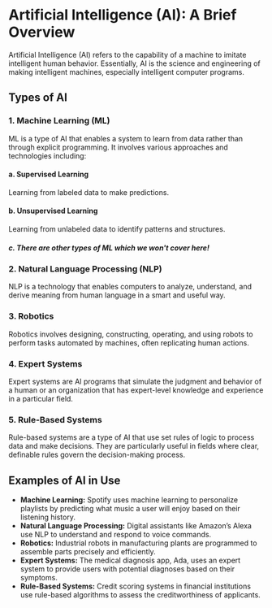 # Artificial Intelligence (AI): A Brief Overview

Artificial Intelligence (AI) refers to the capability of a machine to imitate intelligent human behavior. Essentially, AI is the science and engineering of making intelligent machines, especially intelligent computer programs.

## Types of AI

### 1. **Machine Learning (ML)**
ML is a type of AI that enables a system to learn from data rather than through explicit programming. It involves various approaches and technologies including:

#### a. **Supervised Learning**
Learning from labeled data to make predictions.

#### b. **Unsupervised Learning**
Learning from unlabeled data to identify patterns and structures.

##### c. *There are other types of ML which we won't cover here!*


### 2. **Natural Language Processing (NLP)**
NLP is a technology that enables computers to analyze, understand, and derive meaning from human language in a smart and useful way.

### 3. **Robotics**
Robotics involves designing, constructing, operating, and using robots to perform tasks automated by machines, often replicating human actions.

### 4. **Expert Systems**
Expert systems are AI programs that simulate the judgment and behavior of a human or an organization that has expert-level knowledge and experience in a particular field.

### 5. **Rule-Based Systems**
Rule-based systems are a type of AI that use set rules of logic to process data and make decisions. They are particularly useful in fields where clear, definable rules govern the decision-making process.

## Examples of AI in Use

- **Machine Learning:** Spotify uses machine learning to personalize playlists by predicting what music a user will enjoy based on their listening history.
- **Natural Language Processing:** Digital assistants like Amazon’s Alexa use NLP to understand and respond to voice commands.
- **Robotics:** Industrial robots in manufacturing plants are programmed to assemble parts precisely and efficiently.
- **Expert Systems:** The medical diagnosis app, Ada, uses an expert system to provide users with potential diagnoses based on their symptoms.
- **Rule-Based Systems:** Credit scoring systems in financial institutions use rule-based algorithms to assess the creditworthiness of applicants.